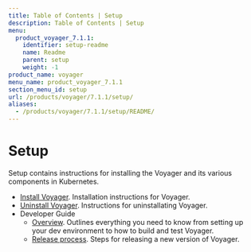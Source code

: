 ```yaml
---
title: Table of Contents | Setup
description: Table of Contents | Setup
menu:
  product_voyager_7.1.1:
    identifier: setup-readme
    name: Readme
    parent: setup
    weight: -1
product_name: voyager
menu_name: product_voyager_7.1.1
section_menu_id: setup
url: /products/voyager/7.1.1/setup/
aliases:
  - /products/voyager/7.1.1/setup/README/
---
```

# Setup

Setup contains instructions for installing the Voyager and its various components in Kubernetes.

- [Install Voyager](/products/voyager/7.1.1/setup/install). Installation instructions for Voyager.
- [Uninstall Voyager](/products/voyager/7.1.1/setup/uninstall). Instructions for uninstallating Voyager.
- Developer Guide
  - [Overview](/products/voyager/7.1.1/setup/developer-guide/overview). Outlines everything you need to know from setting up your dev environment to how to build and test Voyager.
  - [Release process](/products/voyager/7.1.1/setup/developer-guide/release). Steps for releasing a new version of Voyager.
